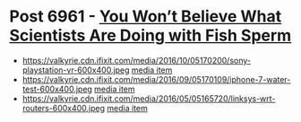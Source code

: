 # Post 6961 - [You Won&#8217;t Believe What Scientists Are Doing with Fish Sperm](https://www.ifixit.com/News/6961/fish-sperm)

- https://valkyrie.cdn.ifixit.com/media/2016/10/05170200/sony-playstation-vr-600x400.jpeg [media item](media-27724.md)
- https://valkyrie.cdn.ifixit.com/media/2016/09/05170109/iphone-7-water-test-600x400.jpeg [media item](media-27733.md)
- https://valkyrie.cdn.ifixit.com/media/2016/05/05165720/linksys-wrt-routers-600x400.jpeg [media item](media-27766.md)
